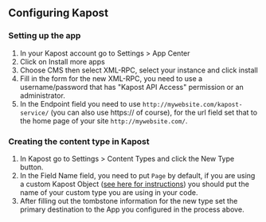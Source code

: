 Configuring Kapost
----
### Setting up the app
1. In your Kapost account go to Settings > App Center
2. Click on Install more apps
3. Choose CMS then select XML-RPC, select your instance and click install
4. Fill in the form for the new XML-RPC, you need to use a username/password that has "Kapost API Access" permission or an administrator.
5. In the Endpoint field you need to use ``http://mywebsite.com/kapost-service/`` (you can also use https:// of course), for the url field set that to the home page of your site ``http://mywebsite.com/``.

### Creating the content type in Kapost
1. In Kapost go to Settings > Content Types and click the New Type button.
2. In the Field Name field, you need to put ``Page`` by default, if you are using a custom Kapost Object ([see here for instructions]()) you should put the name of your custom type you are using in your code.
3. After filling out the tombstone information for the new type set the primary destination to the App you configured in the process above.
